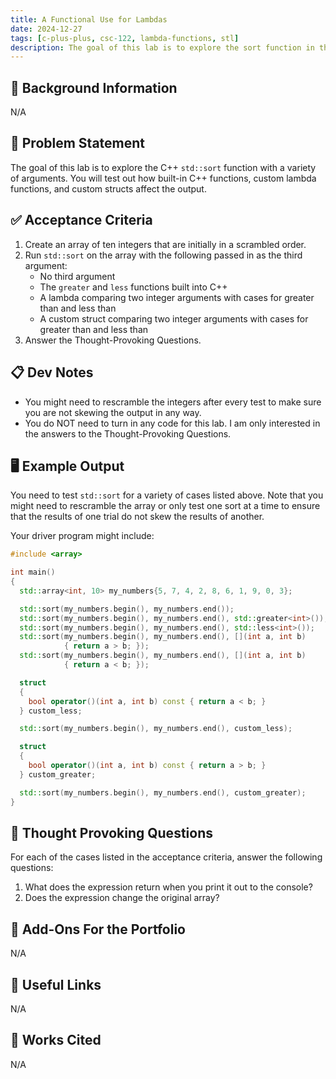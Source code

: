 ```yaml
---
title: A Functional Use for Lambdas
date: 2024-12-27
tags: [c-plus-plus, csc-122, lambda-functions, stl]
description: The goal of this lab is to explore the sort function in the C++ Standard Template Library. You will test out how built-in C++ functions, custom lambda functions, and custom structs affect the output.
---
```


## 🔖 Background Information

N/A

## 🎯 Problem Statement

The goal of this lab is to explore the C++ `std::sort` function with a variety of arguments. You will test out how built-in C++ functions, custom lambda functions, and custom structs affect the output.

## ✅ Acceptance Criteria

1. Create an array of ten integers that are initially in a scrambled order.
2. Run `std::sort` on the array with the following passed in as the third argument:
    * No third argument
    * The `greater` and `less` functions built into C++
    * A lambda comparing two integer arguments with cases for greater than and less than
    * A custom struct comparing two integer arguments with cases for greater than and less than
3. Answer the Thought-Provoking Questions.

## 📋 Dev Notes

* You might need to rescramble the integers after every test to make sure you are not skewing the output in any way.
* You do NOT need to turn in any code for this lab. I am only interested in the answers to the Thought-Provoking Questions.

## 🖥️ Example Output

You need to test `std::sort` for a variety of cases listed above. Note that you might need to rescramble the array or only test one sort at a time to ensure that the results of one trial do not skew the results of another.

Your driver program might include:

```cpp
#include <array>

int main()
{
  std::array<int, 10> my_numbers{5, 7, 4, 2, 8, 6, 1, 9, 0, 3};

  std::sort(my_numbers.begin(), my_numbers.end());
  std::sort(my_numbers.begin(), my_numbers.end(), std::greater<int>());
  std::sort(my_numbers.begin(), my_numbers.end(), std::less<int>());
  std::sort(my_numbers.begin(), my_numbers.end(), [](int a, int b)
            { return a > b; });
  std::sort(my_numbers.begin(), my_numbers.end(), [](int a, int b)
            { return a < b; });

  struct
  {
    bool operator()(int a, int b) const { return a < b; }
  } custom_less;

  std::sort(my_numbers.begin(), my_numbers.end(), custom_less);

  struct
  {
    bool operator()(int a, int b) const { return a > b; }
  } custom_greater;

  std::sort(my_numbers.begin(), my_numbers.end(), custom_greater);
}
```

## 📝 Thought Provoking Questions

For each of the cases listed in the acceptance criteria, answer the following questions:

1. What does the expression return when you print it out to the console?
2. Does the expression change the original array?

## 💼 Add-Ons For the Portfolio

N/A

## 🔗 Useful Links

N/A

## 📘 Works Cited

N/A
